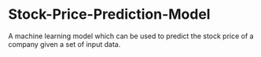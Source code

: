 # Stock-Price-Prediction-Model
A machine learning model which can be used to predict the stock price of a company given a set of input data.
